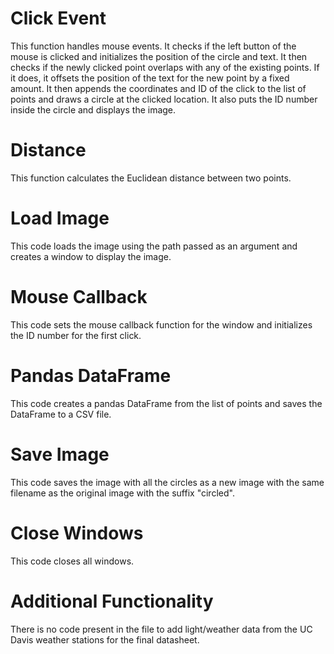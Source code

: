 # Click Event

This function handles mouse events. It checks if the left button of the mouse is clicked and initializes the position of the circle and text. It then checks if the newly clicked point overlaps with any of the existing points. If it does, it offsets the position of the text for the new point by a fixed amount. It then appends the coordinates and ID of the click to the list of points and draws a circle at the clicked location. It also puts the ID number inside the circle and displays the image.

# Distance

This function calculates the Euclidean distance between two points.

# Load Image

This code loads the image using the path passed as an argument and creates a window to display the image.

# Mouse Callback

This code sets the mouse callback function for the window and initializes the ID number for the first click.

# Pandas DataFrame

This code creates a pandas DataFrame from the list of points and saves the DataFrame to a CSV file.

# Save Image

This code saves the image with all the circles as a new image with the same filename as the original image with the suffix "circled".

# Close Windows

This code closes all windows.

# Additional Functionality

There is no code present in the file to add light/weather data from the UC Davis weather stations for the final datasheet.